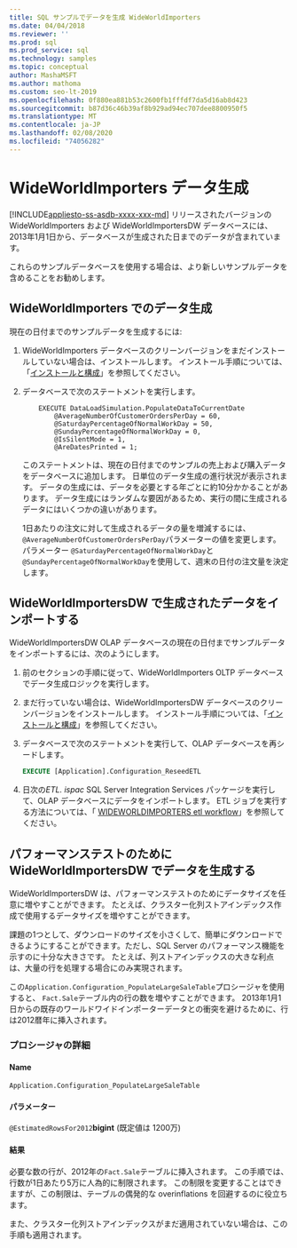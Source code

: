 ```yaml
---
title: SQL サンプルでデータを生成 WideWorldImporters
ms.date: 04/04/2018
ms.reviewer: ''
ms.prod: sql
ms.prod_service: sql
ms.technology: samples
ms.topic: conceptual
author: MashaMSFT
ms.author: mathoma
ms.custom: seo-lt-2019
ms.openlocfilehash: 0f880ea881b53c2600fb1fffdf7da5d16ab8d423
ms.sourcegitcommit: b87d36c46b39af8b929ad94ec707dee8800950f5
ms.translationtype: MT
ms.contentlocale: ja-JP
ms.lasthandoff: 02/08/2020
ms.locfileid: "74056282"
---
```

# <a name="wideworldimporters-data-generation"></a>WideWorldImporters データ生成
[!INCLUDE[appliesto-ss-asdb-xxxx-xxx-md](../includes/appliesto-ss-asdb-xxxx-xxx-md.md)]
リリースされたバージョンの WideWorldImporters および WideWorldImportersDW データベースには、2013年1月1日から、データベースが生成された日までのデータが含まれています。

これらのサンプルデータベースを使用する場合は、より新しいサンプルデータを含めることをお勧めします。

## <a name="data-generation-in-wideworldimporters"></a>WideWorldImporters でのデータ生成

現在の日付までのサンプルデータを生成するには:

1. WideWorldImporters データベースのクリーンバージョンをまだインストールしていない場合は、インストールします。 インストール手順については、「[インストールと構成](wide-world-importers-oltp-install-configure.md)」を参照してください。
2. データベースで次のステートメントを実行します。

    ```
        EXECUTE DataLoadSimulation.PopulateDataToCurrentDate
            @AverageNumberOfCustomerOrdersPerDay = 60,
            @SaturdayPercentageOfNormalWorkDay = 50,
            @SundayPercentageOfNormalWorkDay = 0,
            @IsSilentMode = 1,
            @AreDatesPrinted = 1;
    ```

    このステートメントは、現在の日付までのサンプルの売上および購入データをデータベースに追加します。 日単位のデータ生成の進行状況が表示されます。 データの生成には、データを必要とする年ごとに約10分かかることがあります。 データ生成にはランダムな要因があるため、実行の間に生成されるデータにはいくつかの違いがあります。

    1日あたりの注文に対して生成されるデータの量を増減するには、 `@AverageNumberOfCustomerOrdersPerDay`パラメーターの値を変更します。 パラメーター `@SaturdayPercentageOfNormalWorkDay`と`@SundayPercentageOfNormalWorkDay`を使用して、週末の日付の注文量を決定します。

## <a name="import-generated-data-in-wideworldimportersdw"></a>WideWorldImportersDW で生成されたデータをインポートする

WideWorldImportersDW OLAP データベースの現在の日付までサンプルデータをインポートするには、次のようにします。

1. 前のセクションの手順に従って、WideWorldImporters OLTP データベースでデータ生成ロジックを実行します。
2. まだ行っていない場合は、WideWorldImportersDW データベースのクリーンバージョンをインストールします。 インストール手順については、「[インストールと構成](wide-world-importers-oltp-install-configure.md)」を参照してください。
3. データベースで次のステートメントを実行して、OLAP データベースを再シードします。

    ```sql
    EXECUTE [Application].Configuration_ReseedETL
    ```

4. 日次の*ETL. ispac* SQL Server Integration Services パッケージを実行して、OLAP データベースにデータをインポートします。 ETL ジョブを実行する方法については、「 [WIDEWORLDIMPORTERS etl workflow](wide-world-importers-perform-etl.md)」を参照してください。

## <a name="generate-data-in-wideworldimportersdw-for-performance-testing"></a>パフォーマンステストのために WideWorldImportersDW でデータを生成する

WideWorldImportersDW は、パフォーマンステストのためにデータサイズを任意に増やすことができます。 たとえば、クラスター化列ストアインデックス作成で使用するデータサイズを増やすことができます。

課題の1つとして、ダウンロードのサイズを小さくして、簡単にダウンロードできるようにすることができます。ただし、SQL Server のパフォーマンス機能を示すのに十分な大きさです。 たとえば、列ストアインデックスの大きな利点は、大量の行を処理する場合にのみ実現されます。 

この`Application.Configuration_PopulateLargeSaleTable`プロシージャを使用すると、 `Fact.Sale`テーブル内の行の数を増やすことができます。 2013年1月1日からの既存のワールドワイドインポーターデータとの衝突を避けるために、行は2012暦年に挿入されます。

### <a name="procedure-details"></a>プロシージャの詳細

#### <a name="name"></a>Name

    Application.Configuration_PopulateLargeSaleTable

#### <a name="parameters"></a>パラメーター

  `@EstimatedRowsFor2012`**bigint** (既定値は 1200万)

#### <a name="result"></a>結果

必要な数の行が、2012年の`Fact.Sale`テーブルに挿入されます。 この手順では、行数が1日あたり5万に人為的に制限されます。 この制限を変更することはできますが、この制限は、テーブルの偶発的な overinflations を回避するのに役立ちます。

また、クラスター化列ストアインデックスがまだ適用されていない場合は、この手順も適用されます。
